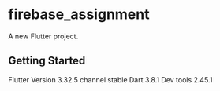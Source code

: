 # firebase_assignment

A new Flutter project.

## Getting Started

Flutter Version 3.32.5 channel stable 
Dart 3.8.1
Dev tools 2.45.1
